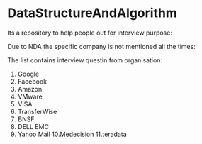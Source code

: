 # DataStructureAndAlgorithm


Its a repository to help people out for interview purpose:

Due to NDA the specific company is not mentioned all the times:

The list contains interview questin from organisation:

1. Google
2. Facebook
3. Amazon
4. VMware
5. VISA
6. TransferWise
7. BNSF
8. DELL EMC
9. Yahoo Mail
10.Medecision
11.teradata

